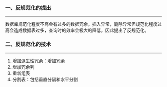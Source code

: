 ### 一、反规范化的提出

---

数据库规范化程度不高会有过多的数据冗余，插入异常，删除异常但规范化程度过高会造成数据表过多，查询时的效率会极大的降低，因此提出了反规范化。



### 二、反规范化的技术

---

1. 增加派生性冗余：增加冗余
2. 增加冗余列
3. 重新组表
4. 分割表：包括垂直分隔和水平分割